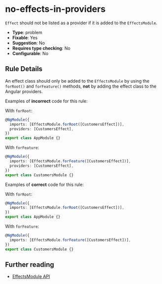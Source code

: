 # no-effects-in-providers

`Effect` should not be listed as a provider if it is added to the `EffectsModule`.

- **Type**: problem
- **Fixable**: Yes
- **Suggestion**: No
- **Requires type checking**: No
- **Configurable**: No

<!-- Everything above this generated, do not edit -->
<!-- MANUAL-DOC:START -->

## Rule Details

An effect class should only be added to the `EffectsModule` by using the `forRoot()` and `forFeature()` methods, **not** by adding the effect class to the Angular providers.

Examples of **incorrect** code for this rule:

With `forRoot`:

```ts
@NgModule({
  imports: [EffectsModule.forRoot([CustomersEffect])],
  providers: [CustomersEffect],
})
export class AppModule {}
```

With `forFeature`:

```ts
@NgModule({
  imports: [EffectsModule.forFeature([CustomersEffect])],
  providers: [CustomersEffect],
})
export class CustomersModule {}
```

Examples of **correct** code for this rule:

With `forRoot`:

```ts
@NgModule({
  imports: [EffectsModule.forRoot([CustomersEffect])],
})
export class AppModule {}
```

With `forFeature`:

```ts
@NgModule({
  imports: [EffectsModule.forFeature([CustomersEffect])],
})
export class CustomersModule {}
```

## Further reading

- [EffectsModule API](api/effects/EffectsModule)
